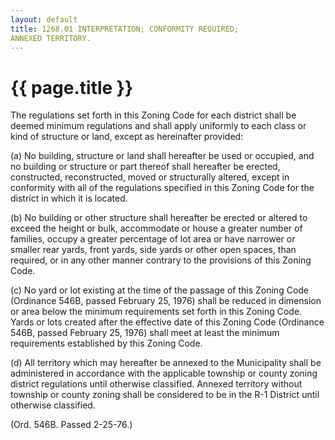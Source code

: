 ```yaml
---
layout: default 
title: 1268.01 INTERPRETATION; CONFORMITY REQUIRED;
ANNEXED TERRITORY.
---
```


{{ page.title }}
================

The regulations set forth in this Zoning Code for each district shall be
deemed minimum regulations and shall apply uniformly to each class or
kind of structure or land, except as hereinafter provided:

​(a) No building, structure or land shall hereafter be used or occupied,
and no building or structure or part thereof shall hereafter be erected,
constructed, reconstructed, moved or structurally altered, except in
conformity with all of the regulations specified in this Zoning Code for
the district in which it is located.

​(b) No building or other structure shall hereafter be erected or
altered to exceed the height or bulk, accommodate or house a greater
number of families, occupy a greater percentage of lot area or have
narrower or smaller rear yards, front yards, side yards or other open
spaces, than required, or in any other manner contrary to the provisions
of this Zoning Code.

​(c) No yard or lot existing at the time of the passage of this Zoning
Code (Ordinance 546B, passed February 25, 1976) shall be reduced in
dimension or area below the minimum requirements set forth in this
Zoning Code. Yards or lots created after the effective date of this
Zoning Code (Ordinance 546B, passed February 25, 1976) shall meet at
least the minimum requirements established by this Zoning Code.

​(d) All territory which may hereafter be annexed to the Municipality
shall be administered in accordance with the applicable township or
county zoning district regulations until otherwise classified. Annexed
territory without township or county zoning shall be considered to be in
the R-1 District until otherwise classified.

(Ord. 546B. Passed 2-25-76.)
